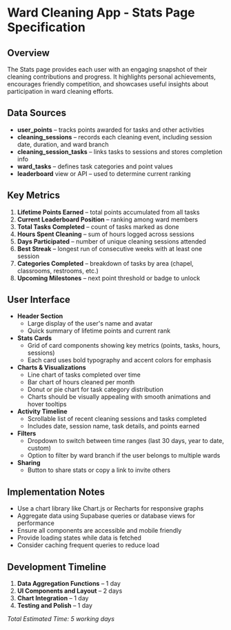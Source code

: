 # Ward Cleaning App - Stats Page Specification

## Overview
The Stats page provides each user with an engaging snapshot of their cleaning contributions and progress. It highlights personal achievements, encourages friendly competition, and showcases useful insights about participation in ward cleaning efforts.

## Data Sources
- **user_points** – tracks points awarded for tasks and other activities
- **cleaning_sessions** – records each cleaning event, including session date, duration, and ward branch
- **cleaning_session_tasks** – links tasks to sessions and stores completion info
- **ward_tasks** – defines task categories and point values
- **leaderboard** view or API – used to determine current ranking

## Key Metrics
1. **Lifetime Points Earned** – total points accumulated from all tasks
2. **Current Leaderboard Position** – ranking among ward members
3. **Total Tasks Completed** – count of tasks marked as done
4. **Hours Spent Cleaning** – sum of hours logged across sessions
5. **Days Participated** – number of unique cleaning sessions attended
6. **Best Streak** – longest run of consecutive weeks with at least one session
7. **Categories Completed** – breakdown of tasks by area (chapel, classrooms, restrooms, etc.)
8. **Upcoming Milestones** – next point threshold or badge to unlock

## User Interface
- **Header Section**
  - Large display of the user's name and avatar
  - Quick summary of lifetime points and current rank
- **Stats Cards**
  - Grid of card components showing key metrics (points, tasks, hours, sessions)
  - Each card uses bold typography and accent colors for emphasis
- **Charts & Visualizations**
  - Line chart of tasks completed over time
  - Bar chart of hours cleaned per month
  - Donut or pie chart for task category distribution
  - Charts should be visually appealing with smooth animations and hover tooltips
- **Activity Timeline**
  - Scrollable list of recent cleaning sessions and tasks completed
  - Includes date, session name, task details, and points earned
- **Filters**
  - Dropdown to switch between time ranges (last 30 days, year to date, custom)
  - Option to filter by ward branch if the user belongs to multiple wards
- **Sharing**
  - Button to share stats or copy a link to invite others

## Implementation Notes
- Use a chart library like Chart.js or Recharts for responsive graphs
- Aggregate data using Supabase queries or database views for performance
- Ensure all components are accessible and mobile friendly
- Provide loading states while data is fetched
- Consider caching frequent queries to reduce load

## Development Timeline
1. **Data Aggregation Functions** – 1 day
2. **UI Components and Layout** – 2 days
3. **Chart Integration** – 1 day
4. **Testing and Polish** – 1 day

_Total Estimated Time: 5 working days_
